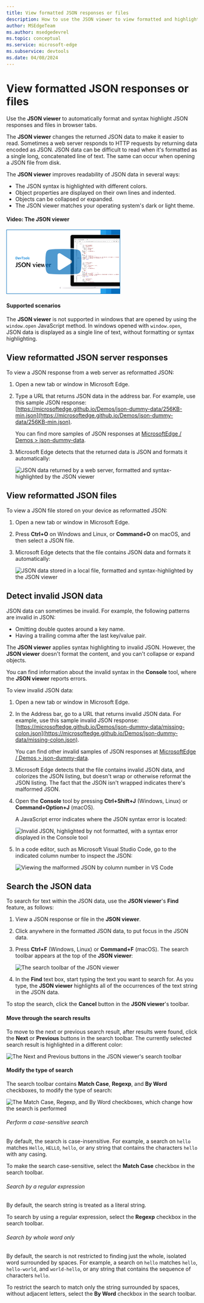 ```yaml
---
title: View formatted JSON responses or files
description: How to use the JSON viewer to view formatted and highlighted JSON responses in a browser tab.
author: MSEdgeTeam
ms.author: msedgedevrel
ms.topic: conceptual
ms.service: microsoft-edge
ms.subservice: devtools
ms.date: 04/08/2024
---
```

# View formatted JSON responses or files

Use the **JSON viewer** to automatically format and syntax highlight JSON responses and files in browser tabs.

The **JSON viewer** changes the returned JSON data to make it easier to read. Sometimes a web server responds to HTTP requests by returning data encoded as JSON.  JSON data can be difficult to read when it's formatted as a single long, concatenated line of text. The same can occur when opening a JSON file from disk.

The **JSON viewer** improves readability of JSON data in several ways:

*  The JSON syntax is highlighted with different colors.
*  Object properties are displayed on their own lines and indented.
*  Objects can be collapsed or expanded.
*  The JSON viewer matches your operating system's dark or light theme.


<!-- ------------------------------ -->
#### Video: The JSON viewer

[![Thumbnail image for video "The JSON viewer"](./json-viewer-images/json-viewer.png)](https://www.youtube.com/watch?v=DO7V6lw1SWA)


<!-- ------------------------------ -->
#### Supported scenarios

The **JSON viewer** is not supported in windows that are opened by using the `window.open` JavaScript method. In windows opened with `window.open`, JSON data is displayed as a single line of text, without formatting or syntax highlighting.


<!-- ====================================================================== -->
## View reformatted JSON server responses

To view a JSON response from a web server as reformatted JSON:

1. Open a new tab or window in Microsoft Edge.

1. Type a URL that returns JSON data in the address bar. For example, use this sample JSON response: [https://microsoftedge.github.io/Demos/json-dummy-data/256KB-min.json](https://microsoftedge.github.io/Demos/json-dummy-data/256KB-min.json).

   You can find more samples of JSON responses at [MicrosoftEdge / Demos > json-dummy-data](https://microsoftedge.github.io/Demos/json-dummy-data/).

1. Microsoft Edge detects that the returned data is JSON and formats it automatically:

   ![JSON data returned by a web server, formatted and syntax-highlighted by the JSON viewer](./json-viewer-images/json-response.png)


<!-- ====================================================================== -->
## View reformatted JSON files

To view a JSON file stored on your device as reformatted JSON:

1. Open a new tab or window in Microsoft Edge.

1. Press **Ctrl+O** on Windows and Linux, or **Command+O** on macOS, and then select a JSON file.

1. Microsoft Edge detects that the file contains JSON data and formats it automatically:

   ![JSON data stored in a local file, formatted and syntax-highlighted by the JSON viewer](./json-viewer-images/json-file.png)


<!-- ====================================================================== -->
## Detect invalid JSON data

JSON data can sometimes be invalid. For example, the following patterns are invalid in JSON:

*  Omitting double quotes around a key name.
*  Having a trailing comma after the last key/value pair.

The **JSON viewer** applies syntax highlighting to invalid JSON. However, the **JSON viewer** doesn't format the content, and you can't collapse or expand objects.

You can find information about the invalid syntax in the **Console** tool, where the **JSON viewer** reports errors.

To view invalid JSON data:

1. Open a new tab or window in Microsoft Edge.

1. In the Address bar, go to a URL that returns invalid JSON data.  For example, use this sample invalid JSON response: [https://microsoftedge.github.io/Demos/json-dummy-data/missing-colon.json](https://microsoftedge.github.io/Demos/json-dummy-data/missing-colon.json).

   You can find other invalid samples of JSON responses at [MicrosoftEdge / Demos > json-dummy-data](https://microsoftedge.github.io/Demos/json-dummy-data/#invalid-json).

1. Microsoft Edge detects that the file contains invalid JSON data, and colorizes the JSON listing, but doesn't wrap or otherwise reformat the JSON listing.  The fact that the JSON isn't wrapped indicates there's malformed JSON.

1. Open the **Console** tool by pressing **Ctrl+Shift+J** (Windows, Linux) or **Command+Option+J** (macOS).

   A JavaScript error indicates where the JSON syntax error is located:

   ![Invalid JSON, highlighted by not formatted, with a syntax error displayed in the Console tool](./json-viewer-images/invalid-json.png)

1. In a code editor, such as Microsoft Visual Studio Code, go to the indicated column number to inspect the JSON:

   ![Viewing the malformed JSON by column number in VS Code](./json-viewer-images/column-number.png)


<!-- ====================================================================== -->
## Search the JSON data

To search for text within the JSON data, use the **JSON viewer**'s **Find** feature, as follows:

1. View a JSON response or file in the **JSON viewer**.

1. Click anywhere in the formatted JSON data, to put focus in the JSON data.

1. Press **Ctrl+F** (Windows, Linux) or **Command+F** (macOS). The search toolbar appears at the top of the **JSON viewer**:
  
   ![The search toolbar of the JSON viewer](./json-viewer-images/search.png)

1. In the **Find** text box, start typing the text you want to search for.  As you type, the **JSON viewer** highlights all of the occurrences of the text string in the JSON data.

To stop the search, click the **Cancel** button in the **JSON viewer**'s toolbar.


<!-- ------------------------------ -->
#### Move through the search results

To move to the next or previous search result, after results were found, click the **Next** or **Previous** buttons in the search toolbar.  The currently selected search result is highlighted in a different color:

![The Next and Previous buttons in the JSON viewer's search toolbar](./json-viewer-images/search-move.png)


<!-- ------------------------------ -->
#### Modify the type of search

The search toolbar contains **Match Case**, **Regexp**, and **By Word** checkboxes, to modify the type of search:

![The Match Case, Regexp, and By Word checkboxes, which change how the search is performed](./json-viewer-images/search-modes.png)


<!-- ---------- -->
###### Perform a case-sensitive search

By default, the search is case-insensitive.  For example, a search on `hello` matches `Hello`, `HELLO`, `hello`, or any string that contains the characters `hello` with any casing.

To make the search case-sensitive, select the **Match Case** checkbox in the search toolbar.


<!-- ---------- -->
###### Search by a regular expression

By default, the search string is treated as a literal string.

To search by using a regular expression, select the **Regexp** checkbox in the search toolbar.


<!-- ---------- -->
###### Search by whole word only

By default, the search is not restricted to finding just the whole, isolated word surrounded by spaces.  For example, a search on `hello` matches `hello`, `hello-world`, and `world-hello`, or any string that contains the sequence of characters `hello`.

To restrict the search to match only the string surrounded by spaces, without adjacent letters, select the **By Word** checkbox in the search toolbar.
